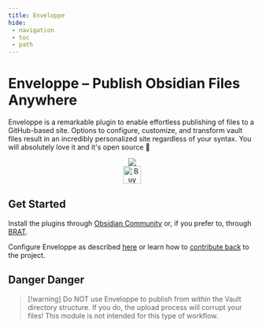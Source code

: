 ```yaml
---
title: Enveloppe
hide: 
 - navigation
 - toc
 - path
---
```


# Enveloppe – Publish Obsidian Files Anywhere

Enveloppe is a remarkable plugin to enable effortless publishing of files to a GitHub-based site. Options to configure, customize, and transform vault files result in an incredibly personalized site regardless of your syntax. You will absolutely love it and it's open source 💙

<p align="center">
	<a href="https://obsidian.md/"><img src="https://img.shields.io/badge/Auxiliary%20Tool-Obsidian-blueviolet"></img></a><br/>
	<a href='https://ko-fi.com/X8X54ZYAV' target='_blank'><img height='36' style='border:0px;height:36px;' src='https://cdn.ko-fi.com/cdn/kofi1.png?v=3' border='0' alt='Buy Me a Coffee at ko-fi.com' /></a><br/>
</p>

## Get Started

Install the plugins through [Obsidian Community](obsidian://show-plugin?id=obsidian-mkdocs-publisher) or, if you prefer to, through [BRAT](https://github.com/TfTHacker/obsidian42-brat). 

Configure Enveloppe as described [here](https://enveloppe.ovh/Getting%20Started/Plugin/) or learn how to [contribute back](https://enveloppe.ovh/Getting%20Started/Developing/) to the project.

## Danger Danger 

> [!warning] Do NOT use Enveloppe to publish from *within* the Vault directory structure. If you do, the upload process will corrupt your files! This module is not intended for this type of workflow.

